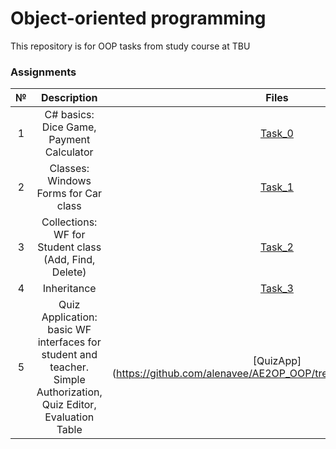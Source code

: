 # Object-oriented programming
This repository is for OOP tasks from study course at TBU

### Assignments ###
| № | Description | Files |
|:-:|:-:|:-:|
| 1 | C# basics: Dice Game, Payment Calculator | [Task_0](https://github.com/alenavee/AE2OP_OOP/tree/main/Assignment_0) |
| 2 | Classes: Windows Forms for Car class |[Task_1](https://github.com/alenavee/AE2OP_OOP/tree/main/Assignment_1) |
| 3 | Collections: WF for Student class (Add, Find, Delete) |[Task_2](https://github.com/alenavee/AE2OP_OOP/tree/main/Assignment2_WF) |
| 4 | Inheritance |[Task_3](https://github.com/alenavee/AE2OP_OOP/tree/main/Assignment_3) |
| 5 | Quiz Application: basic WF interfaces for student and teacher. Simple Authorization, Quiz Editor, Evaluation Table |[QuizApp] (https://github.com/alenavee/AE2OP_OOP/tree/main/QuizApplication) |

